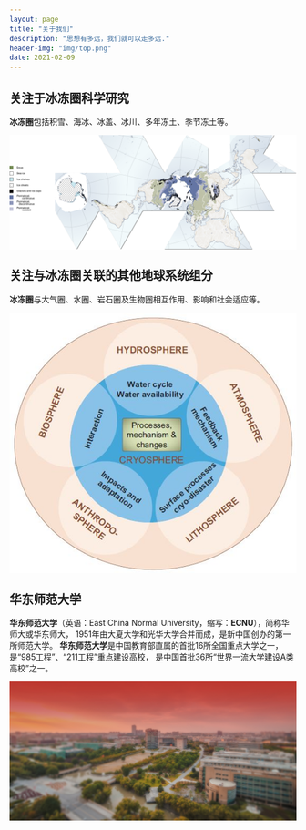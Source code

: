 ```yaml
---
layout: page
title: "关于我们"
description: "思想有多远，我们就可以走多远."
header-img: "img/top.png"
date: 2021-02-09
---
```


## 关注于冰冻圈科学研究

**冰冻圈**包括积雪、海冰、冰盖、冰川、多年冻土、季节冻土等。

<center>
<p><img src="/img/Cryosphere_Fuller_Projection.png" align="center"></p>
</center>

## 关注与冰冻圈关联的其他地球系统组分

**冰冻圈**与大气圈、水圈、岩石圈及生物圈相互作用、影响和社会适应等。

<center>
<p><img src="/img/v2-755b034718d115ea85fbd1aec5abf925_r.jpg" align="center"></p>
</center>

## 华东师范大学

**华东师范大学**（英语：East China Normal University，缩写：**ECNU**），简称华师大或华东师大，
1951年由大夏大学和光华大学合并而成，是新中国创办的第一所师范大学。
**华东师范大学**是中国教育部直属的首批16所全国重点大学之一，
是“985工程”、“211工程”重点建设高校，
是中国首批36所“世界一流大学建设A类高校”之一。

<center>
<p><img src="/img/93665d2b-77e1-45ff-a327-476d7277d25a.jpg" align="center"></p>
</center>